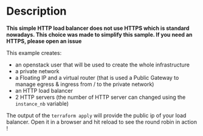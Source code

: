 # Description 

**This simple HTTP load balancer does not use HTTPS which is standard nowadays. This choice was made to simplify this sample. If you need an HTTPS, please open an issue**

This example creates:
- an openstack user that will be used to create the whole infrastructure
- a private network
- a Floating IP and a virtual router (that is used a Public Gateway to manage egress & ingress  from / to the private network)
- an HTTP load balancer
- 2 HTTP servers (the number of HTTP server can changed using the `instance_nb` variable) 

The output of the `terraform apply` will provide the public ip of your load balancer. Open it in a browser and hit reload to see the round robin in action !
